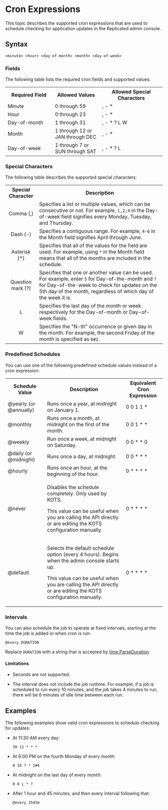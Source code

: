 # Cron Expressions

This topic describes the supported cron expressions that are used to schedule checking for application updates in the Replicated admin console.

## Syntax

```
<minute> <hour> <day-of-month> <month> <day-of-week>
```

### Fields

The following table lists the required cron fields and supported values:

<table>
    <tr>
      <th width="30%">Required Field</th>
      <th width="30%">Allowed Values</th>
      <th width="40%">Allowed Special Characters</th>
    </tr>
    <tr>
      <td>Minute</td>
      <td>0 through 59</td>
      <td>, - * </td>
    </tr>
    <tr>
      <td>Hour</td>
      <td>0 through 23</td>
      <td>, - * </td>
    </tr>
    <tr>
      <td>Day-of-month</td>
      <td>1 through 31</td>
      <td>, - * ? L W </td>
    </tr>
    <tr>
      <td>Month</td>
      <td>1 through 12 or JAN through DEC</td>
      <td>, - * </td>
    </tr>
    <tr>
      <td>Day-of-week</td>
      <td>1 through 7 or SUN through SAT</td>
      <td>, - * ? L</td>
    </tr>
  </table>

### Special Characters

The following table describes the supported special characters:

<table>
    <tr>
      <th width="20%">Special Character</th>
      <th width="80%">Description</th>
    </tr>
    <tr>
      <td><center>Comma (,)</center></td>
      <td>Specifies a list or multiple values, which can be consecutive or not. For example, <code>1,2,4</code> in the Day-of-week field signifies every Monday, Tuesday, and Thursday.</td>
    </tr>
    <tr>
      <td><center>Dash (-)</center></td>
      <td>Specifies a contiguous range. For example, <code>4-6</code> in the Month field signifies April through June.</td>
    </tr>
    <tr>
      <td><center>Asterisk (*)</center></td>
      <td>Specifies that all of the values for the field are used. For example, using <code>*</code> in the Month field means that all of the months are included in the schedule.</td>
    </tr>
    <tr>
      <td><center>Question mark (?)</center></td>
      <td> Specifies that one or another value can be used. For example, enter <code>5</code> for Day-of-the-month and <code>?</code> for Day-of-the-week to check for updates on the 5th day of the month, regardless of which day of the week it is.</td>
    </tr>
    <tr>
      <td><center>L</center></td>
      <td>Specifies the last day of the month or week respectively for the Day-of-month or Day-of-week fields.</td>
    </tr>
    <tr>
      <td><center>W</center></td>
      <td>Specifies the "N-th" occurrence or given day in the month. For example, the second Friday of the month is specified as <code>6#2</code>.</td>
    </tr>
</table>

### Predefined Schedules

You can use one of the following predefined schedule values instead of a cron expression:

<table>
    <tr>
      <th width="25%">Schedule Value</th>
      <th width="50%">Description</th>
      <th width="25%">Equivalent Cron Expression</th>
    </tr>
    <tr>
      <td>@yearly (or @annually)</td>
      <td>Runs once a year, at midnight on January 1.</td>
      <td>0 0 1 1 *</td>
    </tr>
    <tr>
      <td>@monthly</td>
      <td>Runs once a month, at midnight on the first of the month.</td>
      <td>0 0 1 * *</td>
    </tr>
    <tr>
      <td>@weekly</td>
      <td>Run once a week, at midnight on Saturday.</td>
      <td>0 0 * * 0</td>
    </tr>
    <tr>
      <td>@daily (or @midnight)</td>
      <td>Runs once a day, at midnight.</td>
      <td>0 0 * * *</td>
    </tr>
    <tr>
      <td>@hourly</td>
      <td>Runs once an hour, at the beginning of the hour.</td>
      <td>0 * * * *</td>
    </tr>
    <tr>
      <td>@never</td>
      <td><p>Disables the schedule completely. Only used by KOTS.</p><p>This value can be useful when you are calling the API directly or are editing the KOTS configuration manually.</p></td>
      <td>0 * * * *</td>
    </tr>
    <tr>
      <td>@default</td>
      <td><p>Selects the default schedule option (every 4 hours). Begins when the admin console starts up.</p><p>This value can be useful when you are calling the API directly or are editing the KOTS configuration manually.</p></td>
      <td>0 * * * *</td>
    </tr>
</table>

### Intervals

You can also schedule the job to operate at fixed intervals, starting at the time the job is added or when cron is run:

```
@every DURATION
```

Replace `DURATION` with a string that is accepted by [time.ParseDuration](http://golang.org/pkg/time/#ParseDuration).

#### Limitations

- Seconds are not supported.

- The interval does not include the job runtime. For example, if a job is scheduled to run every 10 minutes, and the job takes 4 minutes to run, there will be 6 minutes of idle time between each run.


## Examples

The following examples show valid cron expressions to schedule checking for updates:

- At 11:30 AM every day:

    ```
    30 11 * * *
    ```

- At 6:00 PM on the fourth Monday of every month:

    ```
    0 18 ? * 2#4
    ```

- At midnight on the last day of every month:

    ```
    0 0 L * ?

- After 1 hour and 45 minutes, and then every interval following that:

  ```
  @every 1h45m
  ```

